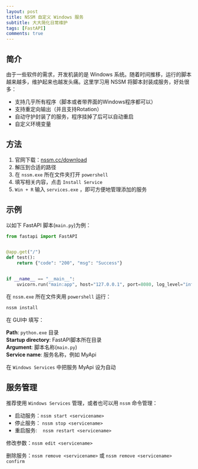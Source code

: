 ```yaml
---
layout: post
title: NSSM 自定义 Windows 服务
subtitle: 大大简化日常维护
tags: [FastAPI]
comments: true
---
```


## 简介

由于一些软件的需求，开发机装的是 Windows 系统。随着时间推移，运行的脚本越来越多，维护起来也越发头痛。这里学习用 NSSM 将脚本封装成服务，好处很多：

- 支持几乎所有程序（脚本或者带界面的Windows程序都可以）
- 支持重定向输出（并且支持Rotation）
- 自动守护封装了的服务，程序挂掉了后可以自动重启
- 自定义环境变量

## 方法

1. 官网下载：[nssm.cc/download](nssm.cc/download)
2.  解压到合适的路径  
3. 在 `nssm.exe` 所在文件夹打开 `powershell`  
4. 填写相关内容，点击 `Install Service`  
5. `Win + R` 输入 `services.exe` ，即可方便地管理添加的服务  

## 示例

以如下 FastAPI 脚本(`main.py`)为例：

```python
from fastapi import FastAPI


@app.get("/")
def test():
    return {"code": "200", "msg": "Success"}


if __name__ == "__main__":
    uvicorn.run("main:app", host="127.0.0.1", port=8080, log_level="info")
```

在 `nssm.exe` 所在文件夹用 `powershell` 运行：

```powershell
nssm install
```

在 GUI中 填写：

**Path**: `python.exe` 目录  
**Startup directory**: FastAPI脚本所在目录  
**Argument**:  脚本名称(`main.py`)  
**Service name**: 服务名称，例如 MyApi

在 `Windows Services` 中把服务 MyApi 设为自动

## 服务管理

推荐使用 `Windows Services` 管理，或者也可以用 `nssm` 命令管理：

- 启动服务：`nssm start <servicename>`
- 停止服务： `nssm stop <servicename>`
- 重启服务:    `nssm restart <servicename>`

修改参数：`nssm edit <servicename>`

删除服务：`nssm remove <servicename>`  或 `nssm remove <servicename> confirm`    